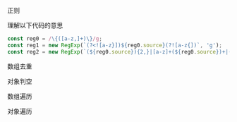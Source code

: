 正则

理解以下代码的意思

```ts
const reg0 = /\{([a-z,]+)\}/g;
const reg1 = new RegExp(`(?<![a-z}])${reg0.source}(?![a-z{])`, 'g');
const reg2 = new RegExp(`(${reg0.source}){2,}|[a-z]+(${reg0.source})+|(${reg0.source})+[a-z]+`, 'g');
```

数组去重

对象判空

数组遍历

对象遍历

